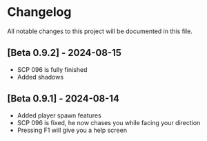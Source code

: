 # Changelog

All notable changes to this project will be documented in this file.
## [Beta 0.9.2] - 2024-08-15
- SCP 096 is fully finished
- Added shadows

## [Beta 0.9.1] - 2024-08-14
- Added player spawn features
- SCP 096 is fixed, he now chases you while facing your direction
- Pressing F1 will give you a help screen
